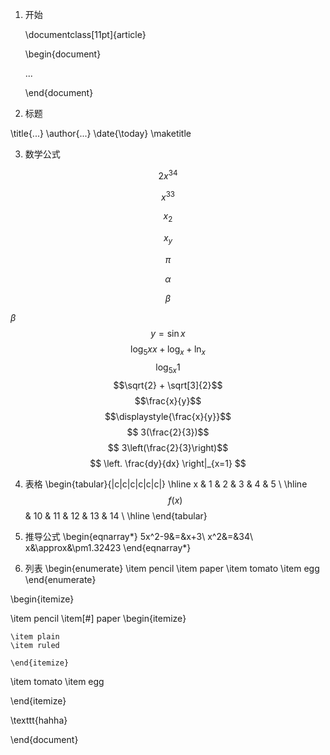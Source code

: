 1. 开始

    \documentclass[11pt]{article}
    
    \begin{document}
    
    ...
    
    \end{document}

2. 标题

\title{...}
\author{...}
\date{\today}
\maketitle

3. 数学公式

$$ 2x^{34} $$

$$ x^33 $$

$$ x_2 $$

$$ x_y $$

$$ \pi $$

$$ \alpha $$

$$\beta $$

$\beta$
$$ y=\sin{x} $$
$$ \log_5x{x} + \log_x + \ln_x $$
$$ \log_{5x}1 $$
$$\sqrt{2} + \sqrt[3]{2}$$
$$\frac{x}{y}$$
$$\displaystyle{\frac{x}{y}}$$
$$ 3(\frac{2}{3})$$
$$ 3\left(\frac{2}{3}\right)$$
$$ \left. \frac{dy}{dx} \right|_{x=1} $$

4. 表格
\begin{tabular}{|c|c|c|c|c|c|}
\hline
x & 1 & 2 & 3 & 4 & 5 \\ \hline
$$f(x)$$ & 10 & 11 & 12 & 13 & 14 \\ \hline
\end{tabular}

5. 推导公式
\begin{eqnarray*}
5x^2-9&=&x+3\\
x^2&=&34\\
x&\approx&\pm1.32423
\end{eqnarray*}

6. 列表
\begin{enumerate}
\item pencil
\item paper
\item tomato
\item egg
\end{enumerate}

\begin{itemize}

\item pencil
\item[\#] paper
    \begin{itemize}

    \item plain
    \item ruled

    \end{itemize}
\item tomato
\item egg

\end{itemize}

\texttt{hahha}

\end{document}

